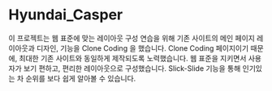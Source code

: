 # Hyundai_Casper

<p>
이 프로젝트는 웹 표준에 맞는 레이아웃 구성 연습을 위해 기존 사이트의 메인 페이지 레이아웃과 디자인, 기능을 Clone Coding 을 했습니다. Clone Coding 페이지이기 때문에, 최대한 기존 사이트와 동일하게 제작되도록 노력했습니다. 웹 표준을 지키면서 사용자가 보기 편하고, 편리한 레이아웃으로 구성했습니다. Slick-Slide 기능을 통해 인기있는 차 순위를 보다 쉽게 알아볼 수 있습니다.
</p>
